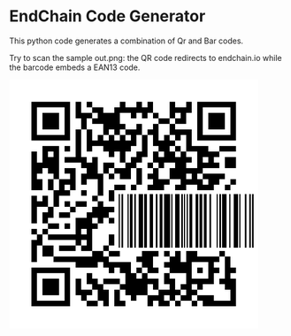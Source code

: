 # EndChain Code Generator

This python code generates a combination of Qr and Bar codes.

Try to scan the sample out.png: the QR code redirects to endchain.io while the barcode embeds a EAN13 code.

![Alt text](playground/out.png?raw=true "Sample EndChain Code")
